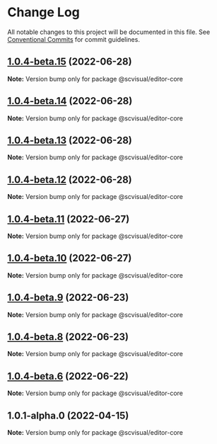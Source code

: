 # Change Log

All notable changes to this project will be documented in this file.
See [Conventional Commits](https://conventionalcommits.org) for commit guidelines.

## [1.0.4-beta.15](http://58.22.61.222:18001/bgtech-fe/micro-frame/compare/@scvisual/editor-core@1.0.4-beta.14...@scvisual/editor-core@1.0.4-beta.15) (2022-06-28)

**Note:** Version bump only for package @scvisual/editor-core





## [1.0.4-beta.14](http://58.22.61.222:18001/bgtech-fe/micro-frame/compare/@scvisual/editor-core@1.0.4-beta.13...@scvisual/editor-core@1.0.4-beta.14) (2022-06-28)

**Note:** Version bump only for package @scvisual/editor-core





## [1.0.4-beta.13](http://58.22.61.222:18001/bgtech-fe/micro-frame/compare/@scvisual/editor-core@1.0.4-beta.12...@scvisual/editor-core@1.0.4-beta.13) (2022-06-28)

**Note:** Version bump only for package @scvisual/editor-core





## [1.0.4-beta.12](http://58.22.61.222:18001/bgtech-fe/micro-frame/compare/@scvisual/editor-core@1.0.4-beta.11...@scvisual/editor-core@1.0.4-beta.12) (2022-06-28)

**Note:** Version bump only for package @scvisual/editor-core





## [1.0.4-beta.11](http://58.22.61.222:18001/bgtech-fe/micro-frame/compare/@scvisual/editor-core@1.0.4-beta.10...@scvisual/editor-core@1.0.4-beta.11) (2022-06-27)

**Note:** Version bump only for package @scvisual/editor-core





## [1.0.4-beta.10](http://58.22.61.222:18001/bgtech-fe/micro-frame/compare/@scvisual/editor-core@1.0.4-beta.9...@scvisual/editor-core@1.0.4-beta.10) (2022-06-27)

**Note:** Version bump only for package @scvisual/editor-core





## [1.0.4-beta.9](http://58.22.61.222:18001/bgtech-fe/micro-frame/compare/@scvisual/editor-core@1.0.4-beta.8...@scvisual/editor-core@1.0.4-beta.9) (2022-06-23)

**Note:** Version bump only for package @scvisual/editor-core





## [1.0.4-beta.8](http://58.22.61.222:18001/bgtech-fe/micro-frame/compare/@scvisual/editor-core@1.0.4-beta.6...@scvisual/editor-core@1.0.4-beta.8) (2022-06-23)

**Note:** Version bump only for package @scvisual/editor-core





## [1.0.4-beta.6](http://58.22.61.222:18001/bgtech-fe/micro-frame/compare/@scvisual/editor-core@1.0.1-alpha.0...@scvisual/editor-core@1.0.4-beta.6) (2022-06-22)

**Note:** Version bump only for package @scvisual/editor-core





## 1.0.1-alpha.0 (2022-04-15)

**Note:** Version bump only for package @scvisual/editor-core
